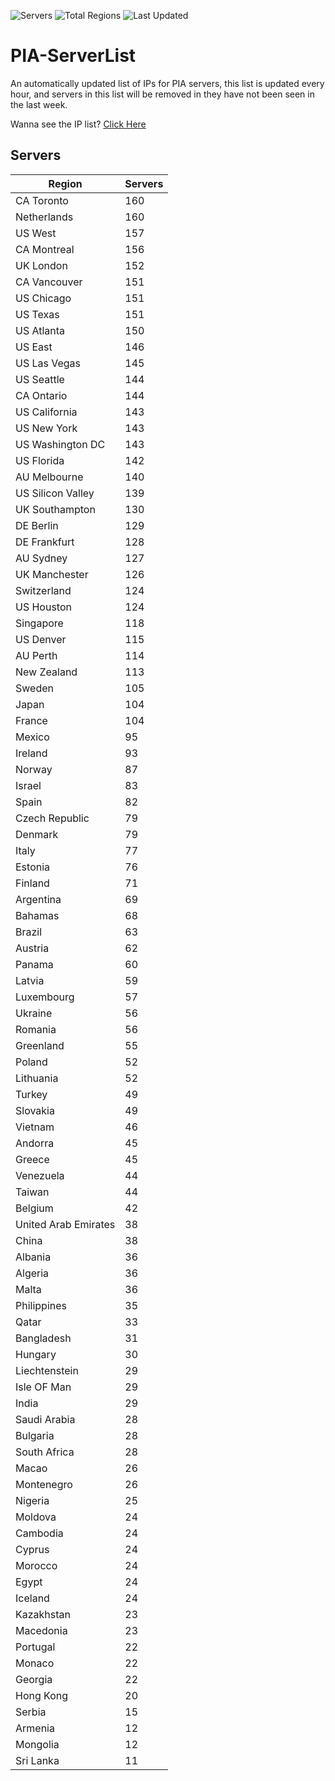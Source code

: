![Servers](https://img.shields.io/badge/Servers-7,260-darkgreen)
![Total Regions](https://img.shields.io/badge/Total_Regions-97-darkgreen)
![Last Updated](https://img.shields.io/badge/Last_Updated-April_28_2024_18:29_EDT-darkgreen)

# PIA-ServerList
An automatically updated list of IPs for PIA servers, this list is updated every hour, and servers in this list will be removed in they have not been seen in the last week.

Wanna see the IP list? [Click Here](./context.json)

## Servers
| Region               | Servers |
|----------------------|---------|
| CA Toronto | 160 |
| Netherlands | 160 |
| US West | 157 |
| CA Montreal | 156 |
| UK London | 152 |
| CA Vancouver | 151 |
| US Chicago | 151 |
| US Texas | 151 |
| US Atlanta | 150 |
| US East | 146 |
| US Las Vegas | 145 |
| US Seattle | 144 |
| CA Ontario | 144 |
| US California | 143 |
| US New York | 143 |
| US Washington DC | 143 |
| US Florida | 142 |
| AU Melbourne | 140 |
| US Silicon Valley | 139 |
| UK Southampton | 130 |
| DE Berlin | 129 |
| DE Frankfurt | 128 |
| AU Sydney | 127 |
| UK Manchester | 126 |
| Switzerland | 124 |
| US Houston | 124 |
| Singapore | 118 |
| US Denver | 115 |
| AU Perth | 114 |
| New Zealand | 113 |
| Sweden | 105 |
| Japan | 104 |
| France | 104 |
| Mexico | 95 |
| Ireland | 93 |
| Norway | 87 |
| Israel | 83 |
| Spain | 82 |
| Czech Republic | 79 |
| Denmark | 79 |
| Italy | 77 |
| Estonia | 76 |
| Finland | 71 |
| Argentina | 69 |
| Bahamas | 68 |
| Brazil | 63 |
| Austria | 62 |
| Panama | 60 |
| Latvia | 59 |
| Luxembourg | 57 |
| Ukraine | 56 |
| Romania | 56 |
| Greenland | 55 |
| Poland | 52 |
| Lithuania | 52 |
| Turkey | 49 |
| Slovakia | 49 |
| Vietnam | 46 |
| Andorra | 45 |
| Greece | 45 |
| Venezuela | 44 |
| Taiwan | 44 |
| Belgium | 42 |
| United Arab Emirates | 38 |
| China | 38 |
| Albania | 36 |
| Algeria | 36 |
| Malta | 36 |
| Philippines | 35 |
| Qatar | 33 |
| Bangladesh | 31 |
| Hungary | 30 |
| Liechtenstein | 29 |
| Isle OF Man | 29 |
| India | 29 |
| Saudi Arabia | 28 |
| Bulgaria | 28 |
| South Africa | 28 |
| Macao | 26 |
| Montenegro | 26 |
| Nigeria | 25 |
| Moldova | 24 |
| Cambodia | 24 |
| Cyprus | 24 |
| Morocco | 24 |
| Egypt | 24 |
| Iceland | 24 |
| Kazakhstan | 23 |
| Macedonia | 23 |
| Portugal | 22 |
| Monaco | 22 |
| Georgia | 22 |
| Hong Kong | 20 |
| Serbia | 15 |
| Armenia | 12 |
| Mongolia | 12 |
| Sri Lanka | 11 |